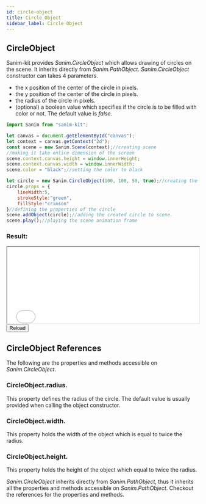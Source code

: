 ```yaml
---
id: circle-object
title: Circle Object
sidebar_label: Circle Object
---
```


## CircleObject
Sanim-kit provides *Sanim.CircleObject* which allows drawing of circles on the scene.
It inherits directly from *Sanim.PathObject*.
*Sanim.CircleObject* constructor can takes 4 parameters.
  - the x position of the center of the circle in pixels.
  - the y position of the center of the circle in pixels.
  - the radius of the circle in pixels.
  - (optional) a boolean value which specifies if the circle is to be filled with color or not. The default value is *false*.

```js
import Sanim from "sanim-kit";

let canvas = document.getElementById("canvas");
let context = canvas.getContext("2d");
const scene = new Sanim.Scene(context);//creating scene
//making it take entire dimension of the screen
scene.context.canvas.height = window.innerHeight;
scene.context.canvas.width = window.innerWidth;
scene.color = "black";//setting the color to black

let circle = new Sanim.CircleObject(100, 100, 50, true);//creating the circle
circle.props = {
    lineWidth:5,
    strokeStyle:"green",
    fillStyle:"crimson"
}//defining the properties of the circle
scene.addObject(circle);//adding the created circle to scene.
scene.play();//playing the scene animation frame
```
### Result:
<iframe src="/demo/circle-object/index.html" id="demo-frame-1" style="width:100%; height: 200px; background-color: black;"></iframe><br/>
<button onclick="document.getElementById('demo-frame-1').contentDocument.location.reload(true);">Reload</button>

## CircleObject References
The following are the properties and methods accessible on *Sanim.CircleObject*.

### CircleObject.radius.
This property defines the radius of the circle.
The default value is usually provided when calling the object constructor.

### CircleObject.width.
This property holds the width of the object which is equal to twice the radius.

### CircleObject.height.
This property holds the height of the object which equal to twice the radius.

*Sanim.CircleObject* inherits directly from *Sanim.PathObject*, thus it inherits all the properties and methods accessible on *Sanim.PathObject*.
Checkout the references for the properties and methods.